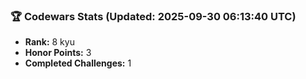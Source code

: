 ### 🏆 Codewars Stats (Updated: 2025-09-30 06:13:40 UTC)

- **Rank:** 8 kyu
- **Honor Points:** 3
- **Completed Challenges:** 1
